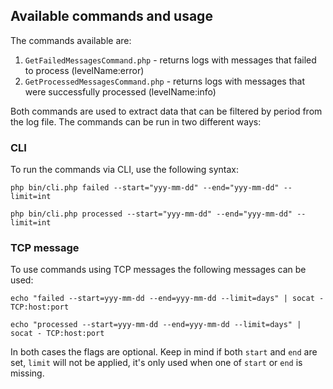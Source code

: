 ## Available commands and usage

The commands available are:

1. `GetFailedMessagesCommand.php` - returns logs with messages that failed to process (levelName:error)
2. `GetProcessedMessagesCommand.php` - returns logs with messages that were successfully processed (levelName:info)

Both commands are used to extract data that can be filtered by period from the log file. The commands can be run in two different ways:

### CLI

To run the commands via CLI, use the following syntax:

`php bin/cli.php failed --start="yyy-mm-dd" --end="yyy-mm-dd" --limit=int`

`php bin/cli.php processed --start="yyy-mm-dd" --end="yyy-mm-dd" --limit=int`

### TCP message

To use commands using TCP messages the following messages can be used:

`echo "failed --start=yyy-mm-dd --end=yyy-mm-dd --limit=days" | socat - TCP:host:port`

`echo "processed --start=yyy-mm-dd --end=yyy-mm-dd --limit=days" | socat - TCP:host:port`

In both cases the flags are optional. Keep in mind if both `start` and `end` are set, `limit` will not be applied, it's only used when one of `start` or `end` is missing.
